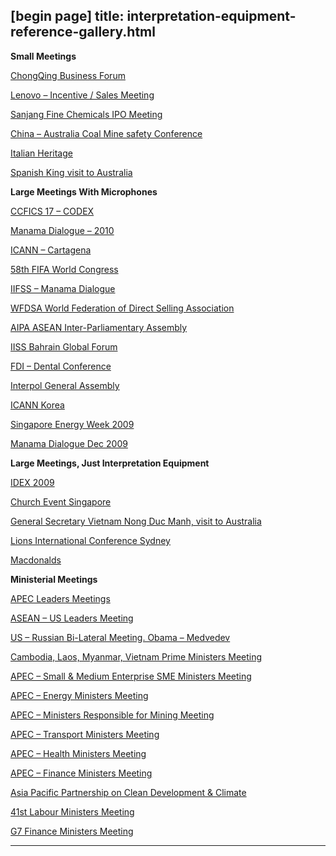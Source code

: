 [begin page]
 title: interpretation-equipment-reference-gallery.html
----------------------------------------------------------

**Small Meetings**

[ChongQing Business Forum](../?p=803)

[Lenovo – Incentive / Sales Meeting](../?p=787)

[Sanjang Fine Chemicals IPO Meeting](../?p=779)

[China – Australia Coal Mine safety Conference](../?p=775)

[Italian Heritage](../?p=616)

[Spanish King visit to Australia](../?p=759)

**Large Meetings With Microphones**

[CCFICS 17 – CODEX](../?p=724)

[Manama Dialogue – 2010](../?p=771)

[ICANN – Cartagena](../?p=769)

[58th FIFA World Congress](../?p=722)

[IIFSS – Manama Dialogue](../?p=718)

[WFDSA World Federation of Direct Selling Association](../?p=716)

[AIPA ASEAN Inter-Parliamentary Assembly](../?p=714)

[IISS Bahrain Global Forum](../?p=793)

[FDI – Dental Conference](../?p=753)

[Interpol General Assembly](../?p=740)

[ICANN Korea](../?p=738)

[Singapore Energy Week 2009](../?p=730)

[Manama Dialogue Dec 2009](../?p=728)

**Large Meetings, Just Interpretation Equipment**

[IDEX 2009](../?p=765)

[Church Event Singapore](../?p=742)

[General Secretary Vietnam Nong Duc Manh, visit to Australia](../?p=744)

[Lions International Conference Sydney](../?p=785)

[Macdonalds](../?p=610)

**Ministerial Meetings**

[APEC Leaders Meetings](../?p=712)

[ASEAN – US Leaders Meeting](../?p=734)

[US – Russian Bi-Lateral Meeting. Obama – Medvedev](../?p=732)

[Cambodia, Laos, Myanmar, Vietnam Prime Ministers Meeting](../?p=773)

[APEC – Small &amp; Medium Enterprise SME Ministers Meeting](../?p=701)

[APEC – Energy Ministers Meeting](../?p=697)

[APEC – Ministers Responsible for Mining Meeting](../?p=687)

[APEC – Transport Ministers Meeting](../?p=680)

[APEC – Health Ministers Meeting](../?p=673)

[APEC – Finance Ministers Meeting](../?p=661)

[Asia Pacific Partnership on Clean Development &amp; Climate](../?p=644)

[41st Labour Ministers Meeting](../?p=637)

[G7 Finance Ministers Meeting](../?p=626)




----------------------------------------------------------
